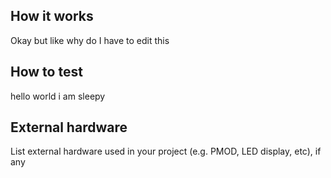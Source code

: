 <!---

This file is used to generate your project datasheet. Please fill in the information below and delete any unused
sections.

You can also include images in this folder and reference them in the markdown. Each image must be less than
512 kb in size, and the combined size of all images must be less than 1 MB.
-->

## How it works

Okay  but like why do I have to edit this 

## How to test

hello world i am sleepy

## External hardware

List external hardware used in your project (e.g. PMOD, LED display, etc), if any

